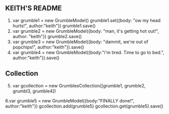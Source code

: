 KEITH'S README
--------------

1. var grumble1 = new GrumbleModel()
    grumble1.set({body: "ow my head hurts!", author:"keith"})
    grumble1.save()
2.  var grumble2 = new GrumbleModel({body: "man, it's getting hot out!", author: "keith"})
grumble2.save()
3. var grumble3 = new GrumbleModel({body: "dammit, we're out of popchips!", author:"keith"}).save()
4. var grumble4 = new GrumbleModel({body:"i'm tired.  Time to go to bed.", author:"keith"}).save()

Collection
----------
5. var gcollection = new GrumblesCollection([grumble1, grumble2, grumbl3, grumble4])

6.var grumble5 = new GrumbleModel({body:"FINALLY done!", author:"keith"})
  gcollection.add(grumble5)
  gcollection.get(grumble5).save()

